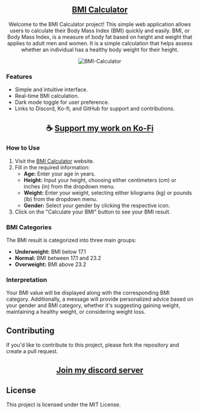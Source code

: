 <div align="center">

## [BMI Calculator](https://thatsinewave.github.io/BMI-Calculator)

Welcome to the BMI Calculator project! 
This simple web application allows users to calculate their Body Mass Index (BMI) quickly and easily.
BMI, or Body Mass Index, is a measure of body fat based on height and weight that applies to adult men and women.
It is a simple calculation that helps assess whether an individual has a healthy body weight for their height.

![BMI-Calculator](https://github.com/ThatSINEWAVE/BMI-Calculator/assets/133239148/c8f17dc8-a4a5-4af4-b9f6-a64f2ef65a48)

</div>

### Features

- Simple and intuitive interface.
- Real-time BMI calculation.
- Dark mode toggle for user preference.
- Links to Discord, Ko-fi, and GitHub for support and contributions.

<div align="center">

## ☕ [Support my work on Ko-Fi](https://ko-fi.com/thatsinewave)

</div>

### How to Use

1. Visit the [BMI Calculator](https://thatsinewave.github.io/BMI-Calculator) website.
2. Fill in the required information:
   - **Age:** Enter your age in years.
   - **Height:** Input your height, choosing either centimeters (cm) or inches (in) from the dropdown menu.
   - **Weight:** Enter your weight, selecting either kilograms (kg) or pounds (lb) from the dropdown menu.
   - **Gender:** Select your gender by clicking the respective icon.
3. Click on the "Calculate your BMI" button to see your BMI result.

### BMI Categories

The BMI result is categorized into three main groups:

- **Underweight:** BMI below 17.1
- **Normal:** BMI between 17.1 and 23.2
- **Overweight:** BMI above 23.2

### Interpretation

Your BMI value will be displayed along with the corresponding BMI category.
Additionally, a message will provide personalized advice based on your gender and BMI category, whether it's suggesting gaining weight, maintaining a healthy weight, or considering weight loss.

## Contributing

If you'd like to contribute to this project, please fork the repository and create a pull request.

<div align="center">

## [Join my discord server](https://discord.gg/2nHHHBWNDw)

</div>

## License

This project is licensed under the MIT License.
